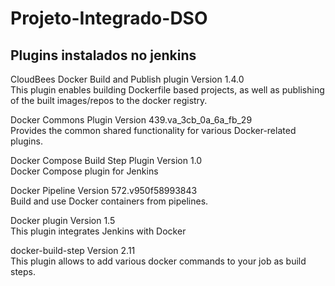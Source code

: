 # Projeto-Integrado-DSO


## Plugins instalados no jenkins
 CloudBees Docker Build and Publish plugin Version 1.4.0<br />
    This plugin enables building Dockerfile based projects, as well as publishing of the built images/repos to the docker registry. 


 Docker Commons Plugin Version 439.va_3cb_0a_6a_fb_29<br />
    Provides the common shared functionality for various Docker-related plugins. 


 Docker Compose Build Step Plugin Version 1.0<br />
    Docker Compose plugin for Jenkins 


 Docker Pipeline Version 572.v950f58993843<br />
    Build and use Docker containers from pipelines. 


 Docker plugin Version 1.5<br />
    This plugin integrates Jenkins with Docker


 docker-build-step Version 2.11<br />
    This plugin allows to add various docker commands to your job as build steps. 
